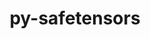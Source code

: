 ---
title: "py-safetensors"
layout: cache
categories: [package, develop]
meta: {"compilers": ["apple-clang@=16.0.0", "gcc@=13.2.0"], "num_specs": 63, "num_specs_by_stack": {"ml-darwin-aarch64-mps": 19, "ml-linux-aarch64-cpu": 18, "ml-linux-aarch64-cuda": 17, "ml-linux-x86_64-cpu": 19, "ml-linux-x86_64-cuda": 20, "ml-linux-x86_64-rocm": 6, "root": 63}, "oss": ["sequoia", "ubuntu24.04"], "platforms": ["darwin", "linux"], "stacks": ["ml-darwin-aarch64-mps", "ml-linux-aarch64-cpu", "ml-linux-aarch64-cuda", "ml-linux-x86_64-cpu", "ml-linux-x86_64-cuda", "ml-linux-x86_64-rocm", "root"], "targets": ["aarch64", "x86_64_v3"], "versions": ["0.4.5"]}
spec_details: [{"compiler": "apple-clang@=16.0.0", "hash": "27w4asoz2ph4iuhv7bvqxsbtznge6kqk", "os": "sequoia", "platform": "darwin", "size": "-", "stacks": ["ml-darwin-aarch64-mps", "root"], "target": "aarch64", "variants": ["build_system=python_pip"], "versions": ["0.4.5"]}, {"compiler": "gcc@=13.2.0", "hash": "2hsvwmw4lsjexeg6k3eumes3znf2jjtm", "os": "ubuntu24.04", "platform": "linux", "size": "-", "stacks": ["root"], "target": "aarch64", "variants": ["build_system=python_pip"], "versions": ["0.4.5"]}, {"compiler": "gcc@=13.2.0", "hash": "2za4uojmx4lh32ryxht3vqs64x522p2f", "os": "ubuntu24.04", "platform": "linux", "size": "-", "stacks": ["ml-linux-aarch64-cpu", "ml-linux-aarch64-cuda", "root"], "target": "aarch64", "variants": ["build_system=python_pip"], "versions": ["0.4.5"]}, {"compiler": "apple-clang@=16.0.0", "hash": "36p6khhhvapdbkieysufcme34ppcldvd", "os": "sequoia", "platform": "darwin", "size": "-", "stacks": ["ml-darwin-aarch64-mps", "root"], "target": "aarch64", "variants": ["build_system=python_pip"], "versions": ["0.4.5"]}, {"compiler": "apple-clang@=16.0.0", "hash": "3gg3na77c26kjrh2xvxyiuvcvdalw4p5", "os": "sequoia", "platform": "darwin", "size": "-", "stacks": ["ml-darwin-aarch64-mps", "root"], "target": "aarch64", "variants": ["build_system=python_pip"], "versions": ["0.4.5"]}, {"compiler": "gcc@=13.2.0", "hash": "3i7telfxqq36cu2evmm2gvjta3xfztyu", "os": "ubuntu24.04", "platform": "linux", "size": "-", "stacks": ["ml-linux-aarch64-cpu", "ml-linux-aarch64-cuda", "root"], "target": "aarch64", "variants": ["build_system=python_pip"], "versions": ["0.4.5"]}, {"compiler": "apple-clang@=16.0.0", "hash": "3ss74bwob2p4l6lhjyy77unt52g6pqu4", "os": "sequoia", "platform": "darwin", "size": "-", "stacks": ["ml-darwin-aarch64-mps", "root"], "target": "aarch64", "variants": ["build_system=python_pip"], "versions": ["0.4.5"]}, {"compiler": "gcc@=13.2.0", "hash": "3zsakj43zynbew2wyl5rp6hrdlhob7w7", "os": "ubuntu24.04", "platform": "linux", "size": "-", "stacks": ["ml-linux-x86_64-cpu", "ml-linux-x86_64-cuda", "root"], "target": "x86_64_v3", "variants": ["build_system=python_pip"], "versions": ["0.4.5"]}, {"compiler": "gcc@=13.2.0", "hash": "47fco4xcwkfamk7b6ptjrcmpxndvlswl", "os": "ubuntu24.04", "platform": "linux", "size": "-", "stacks": ["ml-linux-x86_64-cpu", "ml-linux-x86_64-cuda", "root"], "target": "x86_64_v3", "variants": ["build_system=python_pip"], "versions": ["0.4.5"]}, {"compiler": "gcc@=13.2.0", "hash": "4ab7zfkkm3aotltvahs2p2grt2chlfyk", "os": "ubuntu24.04", "platform": "linux", "size": "-", "stacks": ["ml-linux-x86_64-cuda", "root"], "target": "x86_64_v3", "variants": ["build_system=python_pip"], "versions": ["0.4.5"]}, {"compiler": "gcc@=13.2.0", "hash": "4kichgq5s3nvfeihooucglmf7x7tj3qk", "os": "ubuntu24.04", "platform": "linux", "size": "-", "stacks": ["ml-linux-aarch64-cpu", "ml-linux-aarch64-cuda", "root"], "target": "aarch64", "variants": ["build_system=python_pip"], "versions": ["0.4.5"]}, {"compiler": "gcc@=13.2.0", "hash": "5q3hqtpdq6fz3ordup7fuumovrjgsemz", "os": "ubuntu24.04", "platform": "linux", "size": "-", "stacks": ["ml-linux-x86_64-cpu", "ml-linux-x86_64-cuda", "ml-linux-x86_64-rocm", "root"], "target": "x86_64_v3", "variants": ["build_system=python_pip"], "versions": ["0.4.5"]}, {"compiler": "apple-clang@=16.0.0", "hash": "5vyfki2acuv2ap5luhnfyddmbqqgsfhr", "os": "sequoia", "platform": "darwin", "size": "-", "stacks": ["ml-darwin-aarch64-mps", "root"], "target": "aarch64", "variants": ["build_system=python_pip"], "versions": ["0.4.5"]}, {"compiler": "gcc@=13.2.0", "hash": "635uhmwypypywusrqto5uvnzkwhvnaav", "os": "ubuntu24.04", "platform": "linux", "size": "-", "stacks": ["ml-linux-aarch64-cpu", "ml-linux-aarch64-cuda", "root"], "target": "aarch64", "variants": ["build_system=python_pip"], "versions": ["0.4.5"]}, {"compiler": "gcc@=13.2.0", "hash": "6lhfhnhvl6higvhu7eqeotn3ioivgna4", "os": "ubuntu24.04", "platform": "linux", "size": "-", "stacks": ["ml-linux-aarch64-cpu", "ml-linux-aarch64-cuda", "root"], "target": "aarch64", "variants": ["build_system=python_pip"], "versions": ["0.4.5"]}, {"compiler": "apple-clang@=16.0.0", "hash": "6yh3emcyxoj77dpmdhane2jfnurjpnnl", "os": "sequoia", "platform": "darwin", "size": "-", "stacks": ["ml-darwin-aarch64-mps", "root"], "target": "aarch64", "variants": ["build_system=python_pip"], "versions": ["0.4.5"]}, {"compiler": "gcc@=13.2.0", "hash": "75kvc4ty6cgxliee26hxcc4nnaa3yn4t", "os": "ubuntu24.04", "platform": "linux", "size": "-", "stacks": ["ml-linux-x86_64-cpu", "ml-linux-x86_64-cuda", "root"], "target": "x86_64_v3", "variants": ["build_system=python_pip"], "versions": ["0.4.5"]}, {"compiler": "gcc@=13.2.0", "hash": "76plc7y3jjer6bj62pvw7cwt3w2x7dw2", "os": "ubuntu24.04", "platform": "linux", "size": "-", "stacks": ["ml-linux-x86_64-cpu", "ml-linux-x86_64-cuda", "root"], "target": "x86_64_v3", "variants": ["build_system=python_pip"], "versions": ["0.4.5"]}, {"compiler": "gcc@=13.2.0", "hash": "7dlw5prqhzxsvzcsjnjijsulfbvpmy63", "os": "ubuntu24.04", "platform": "linux", "size": "-", "stacks": ["ml-linux-aarch64-cpu", "root"], "target": "aarch64", "variants": ["build_system=python_pip"], "versions": ["0.4.5"]}, {"compiler": "apple-clang@=16.0.0", "hash": "7habdl2pja3rhqttg45oy3gp2ompev76", "os": "sequoia", "platform": "darwin", "size": "-", "stacks": ["ml-darwin-aarch64-mps", "root"], "target": "aarch64", "variants": ["build_system=python_pip"], "versions": ["0.4.5"]}, {"compiler": "gcc@=13.2.0", "hash": "7wnzsjawlllgelz4mqghr5gpxpxssl3o", "os": "ubuntu24.04", "platform": "linux", "size": "-", "stacks": ["ml-linux-aarch64-cpu", "ml-linux-aarch64-cuda", "root"], "target": "aarch64", "variants": ["build_system=python_pip"], "versions": ["0.4.5"]}, {"compiler": "apple-clang@=16.0.0", "hash": "aotuwu47lvgdfbpdgydbexwsnngnunvu", "os": "sequoia", "platform": "darwin", "size": "-", "stacks": ["ml-darwin-aarch64-mps", "root"], "target": "aarch64", "variants": ["build_system=python_pip"], "versions": ["0.4.5"]}, {"compiler": "gcc@=13.2.0", "hash": "awjmdvn4sjwvsvspbw4dbwklhg2kxd5x", "os": "ubuntu24.04", "platform": "linux", "size": "-", "stacks": ["ml-linux-aarch64-cpu", "ml-linux-aarch64-cuda", "root"], "target": "aarch64", "variants": ["build_system=python_pip"], "versions": ["0.4.5"]}, {"compiler": "gcc@=13.2.0", "hash": "bewqcuoooxuhpylruvee4u5d7ktbjkcd", "os": "ubuntu24.04", "platform": "linux", "size": "-", "stacks": ["ml-linux-aarch64-cpu", "ml-linux-aarch64-cuda", "root"], "target": "aarch64", "variants": ["build_system=python_pip"], "versions": ["0.4.5"]}, {"compiler": "gcc@=13.2.0", "hash": "bpqo2z7v4d244aupau2xyhks37p7rfne", "os": "ubuntu24.04", "platform": "linux", "size": "-", "stacks": ["ml-linux-x86_64-cpu", "ml-linux-x86_64-cuda", "root"], "target": "x86_64_v3", "variants": ["build_system=python_pip"], "versions": ["0.4.5"]}, {"compiler": "gcc@=13.2.0", "hash": "bq4eu7etxuluc6wirvp7bmzhkzhgwx4x", "os": "ubuntu24.04", "platform": "linux", "size": "-", "stacks": ["root"], "target": "x86_64_v3", "variants": ["build_system=python_pip"], "versions": ["0.4.5"]}, {"compiler": "gcc@=13.2.0", "hash": "ckmpyp3vk2bykegj6rbqdeyvru55ohgj", "os": "ubuntu24.04", "platform": "linux", "size": "-", "stacks": ["ml-linux-aarch64-cpu", "ml-linux-aarch64-cuda", "root"], "target": "aarch64", "variants": ["build_system=python_pip"], "versions": ["0.4.5"]}, {"compiler": "gcc@=13.2.0", "hash": "ebfcutd2uopazhse2hyxkem42yt6gc72", "os": "ubuntu24.04", "platform": "linux", "size": "-", "stacks": ["ml-linux-x86_64-cpu", "ml-linux-x86_64-cuda", "root"], "target": "x86_64_v3", "variants": ["build_system=python_pip"], "versions": ["0.4.5"]}, {"compiler": "apple-clang@=16.0.0", "hash": "fb5wtc4op2fc4igqzg32nr6mtfxxhurr", "os": "sequoia", "platform": "darwin", "size": "-", "stacks": ["ml-darwin-aarch64-mps", "root"], "target": "aarch64", "variants": ["build_system=python_pip"], "versions": ["0.4.5"]}, {"compiler": "gcc@=13.2.0", "hash": "fdapbco7jss4konfh2tdsgxeyrqmagbc", "os": "ubuntu24.04", "platform": "linux", "size": "-", "stacks": ["ml-linux-x86_64-cpu", "ml-linux-x86_64-cuda", "root"], "target": "x86_64_v3", "variants": ["build_system=python_pip"], "versions": ["0.4.5"]}, {"compiler": "apple-clang@=16.0.0", "hash": "g6qieni7wwswdhhengn3gc6gxoglngkf", "os": "sequoia", "platform": "darwin", "size": "-", "stacks": ["root"], "target": "aarch64", "variants": ["build_system=python_pip"], "versions": ["0.4.5"]}, {"compiler": "apple-clang@=16.0.0", "hash": "heka522dtffakoid6b4zqi3lm6fmkydu", "os": "sequoia", "platform": "darwin", "size": "-", "stacks": ["ml-darwin-aarch64-mps", "root"], "target": "aarch64", "variants": ["build_system=python_pip"], "versions": ["0.4.5"]}, {"compiler": "apple-clang@=16.0.0", "hash": "hgzlyoa67tl6zdwfdyyuw5e7dpj4qjg2", "os": "sequoia", "platform": "darwin", "size": "-", "stacks": ["root"], "target": "aarch64", "variants": ["build_system=python_pip"], "versions": ["0.4.5"]}, {"compiler": "gcc@=13.2.0", "hash": "hnpee6uxsli3vkrmt4qcbtjxrvpvczac", "os": "ubuntu24.04", "platform": "linux", "size": "-", "stacks": ["ml-linux-x86_64-cpu", "ml-linux-x86_64-cuda", "root"], "target": "x86_64_v3", "variants": ["build_system=python_pip"], "versions": ["0.4.5"]}, {"compiler": "apple-clang@=16.0.0", "hash": "idx657gnzadauuyvkgs6nkhwcjow47lx", "os": "sequoia", "platform": "darwin", "size": "-", "stacks": ["ml-darwin-aarch64-mps", "root"], "target": "aarch64", "variants": ["build_system=python_pip"], "versions": ["0.4.5"]}, {"compiler": "apple-clang@=16.0.0", "hash": "k3czqmd6aghbcw524lx2z4thkn52hra4", "os": "sequoia", "platform": "darwin", "size": "-", "stacks": ["ml-darwin-aarch64-mps", "root"], "target": "aarch64", "variants": ["build_system=python_pip"], "versions": ["0.4.5"]}, {"compiler": "gcc@=13.2.0", "hash": "k76dlapd22ambkwqr6xynap2ue3ysfhc", "os": "ubuntu24.04", "platform": "linux", "size": "-", "stacks": ["ml-linux-x86_64-cpu", "ml-linux-x86_64-cuda", "root"], "target": "x86_64_v3", "variants": ["build_system=python_pip"], "versions": ["0.4.5"]}, {"compiler": "gcc@=13.2.0", "hash": "kd55o7onpvow634fycy57k3lsgovkxxb", "os": "ubuntu24.04", "platform": "linux", "size": "-", "stacks": ["ml-linux-x86_64-cpu", "ml-linux-x86_64-cuda", "root"], "target": "x86_64_v3", "variants": ["build_system=python_pip"], "versions": ["0.4.5"]}, {"compiler": "gcc@=13.2.0", "hash": "l6o2ecan7tyr32zhs23gvh6ue6ybo6iq", "os": "ubuntu24.04", "platform": "linux", "size": "-", "stacks": ["ml-linux-x86_64-cpu", "ml-linux-x86_64-cuda", "ml-linux-x86_64-rocm", "root"], "target": "x86_64_v3", "variants": ["build_system=python_pip"], "versions": ["0.4.5"]}, {"compiler": "apple-clang@=16.0.0", "hash": "lepxqko2v3vu3xhpv4ahiuemlwfqtqdb", "os": "sequoia", "platform": "darwin", "size": "-", "stacks": ["ml-darwin-aarch64-mps", "root"], "target": "aarch64", "variants": ["build_system=python_pip"], "versions": ["0.4.5"]}, {"compiler": "gcc@=13.2.0", "hash": "lfe3jetsu65kq727vle5vh5vjayogday", "os": "ubuntu24.04", "platform": "linux", "size": "-", "stacks": ["ml-linux-x86_64-cpu", "ml-linux-x86_64-cuda", "root"], "target": "x86_64_v3", "variants": ["build_system=python_pip"], "versions": ["0.4.5"]}, {"compiler": "gcc@=13.2.0", "hash": "lvrgfklem6zm3wse5aq36gmthbufzx2l", "os": "ubuntu24.04", "platform": "linux", "size": "-", "stacks": ["root"], "target": "aarch64", "variants": ["build_system=python_pip"], "versions": ["0.4.5"]}, {"compiler": "apple-clang@=16.0.0", "hash": "mnb6fyksfjwnacniwuxd3oliiaj2ivde", "os": "sequoia", "platform": "darwin", "size": "-", "stacks": ["ml-darwin-aarch64-mps", "root"], "target": "aarch64", "variants": ["build_system=python_pip"], "versions": ["0.4.5"]}, {"compiler": "apple-clang@=16.0.0", "hash": "mtmnxtbq35stevas3542dgfm65hxstg7", "os": "sequoia", "platform": "darwin", "size": "-", "stacks": ["ml-darwin-aarch64-mps", "root"], "target": "aarch64", "variants": ["build_system=python_pip"], "versions": ["0.4.5"]}, {"compiler": "gcc@=13.2.0", "hash": "mz2wgzcmipxxnrjrcehmkjvb6i37vo2d", "os": "ubuntu24.04", "platform": "linux", "size": "-", "stacks": ["ml-linux-aarch64-cpu", "ml-linux-aarch64-cuda", "root"], "target": "aarch64", "variants": ["build_system=python_pip"], "versions": ["0.4.5"]}, {"compiler": "gcc@=13.2.0", "hash": "n2qllyw3hvxkcd262ke7dxukvvqsogmg", "os": "ubuntu24.04", "platform": "linux", "size": "-", "stacks": ["ml-linux-x86_64-cpu", "ml-linux-x86_64-cuda", "ml-linux-x86_64-rocm", "root"], "target": "x86_64_v3", "variants": ["build_system=python_pip"], "versions": ["0.4.5"]}, {"compiler": "gcc@=13.2.0", "hash": "nvalix5mcblcwopdk5at3n66i7pdosbq", "os": "ubuntu24.04", "platform": "linux", "size": "-", "stacks": ["ml-linux-aarch64-cpu", "ml-linux-aarch64-cuda", "root"], "target": "aarch64", "variants": ["build_system=python_pip"], "versions": ["0.4.5"]}, {"compiler": "gcc@=13.2.0", "hash": "oghhnkmhyqj3tam5nqq3r4xfhafakz6e", "os": "ubuntu24.04", "platform": "linux", "size": "-", "stacks": ["ml-linux-aarch64-cpu", "ml-linux-aarch64-cuda", "root"], "target": "aarch64", "variants": ["build_system=python_pip"], "versions": ["0.4.5"]}, {"compiler": "apple-clang@=16.0.0", "hash": "pyqgs5lwjxxgwhi2yswdx64byfakge3f", "os": "sequoia", "platform": "darwin", "size": "-", "stacks": ["ml-darwin-aarch64-mps", "root"], "target": "aarch64", "variants": ["build_system=python_pip"], "versions": ["0.4.5"]}, {"compiler": "gcc@=13.2.0", "hash": "pzf4shjoollxcfzi4hri3rnolnvdrqnw", "os": "ubuntu24.04", "platform": "linux", "size": "-", "stacks": ["ml-linux-aarch64-cpu", "ml-linux-aarch64-cuda", "root"], "target": "aarch64", "variants": ["build_system=python_pip"], "versions": ["0.4.5"]}, {"compiler": "gcc@=13.2.0", "hash": "rjwcd4i4qzehguedd2biopbpnpptl5w4", "os": "ubuntu24.04", "platform": "linux", "size": "-", "stacks": ["ml-linux-x86_64-cpu", "ml-linux-x86_64-cuda", "ml-linux-x86_64-rocm", "root"], "target": "x86_64_v3", "variants": ["build_system=python_pip"], "versions": ["0.4.5"]}, {"compiler": "gcc@=13.2.0", "hash": "sfcj2ij27tvv5aguyjb4xhep5mowf72z", "os": "ubuntu24.04", "platform": "linux", "size": "-", "stacks": ["ml-linux-x86_64-cpu", "ml-linux-x86_64-cuda", "ml-linux-x86_64-rocm", "root"], "target": "x86_64_v3", "variants": ["build_system=python_pip"], "versions": ["0.4.5"]}, {"compiler": "apple-clang@=16.0.0", "hash": "sgkvhlbelb3qqqzhe3wfyb2baagzvwrs", "os": "sequoia", "platform": "darwin", "size": "-", "stacks": ["ml-darwin-aarch64-mps", "root"], "target": "aarch64", "variants": ["build_system=python_pip"], "versions": ["0.4.5"]}, {"compiler": "gcc@=13.2.0", "hash": "srdi4ujm54p7ulrwku4es45rart4yk5l", "os": "ubuntu24.04", "platform": "linux", "size": "-", "stacks": ["ml-linux-x86_64-cpu", "ml-linux-x86_64-cuda", "ml-linux-x86_64-rocm", "root"], "target": "x86_64_v3", "variants": ["build_system=python_pip"], "versions": ["0.4.5"]}, {"compiler": "apple-clang@=16.0.0", "hash": "t7igykoftp5elbffuyn35cym6si35dbp", "os": "sequoia", "platform": "darwin", "size": "-", "stacks": ["ml-darwin-aarch64-mps", "root"], "target": "aarch64", "variants": ["build_system=python_pip"], "versions": ["0.4.5"]}, {"compiler": "gcc@=13.2.0", "hash": "tvhgd5pznddq427enhomfhcylxplw6gc", "os": "ubuntu24.04", "platform": "linux", "size": "-", "stacks": ["ml-linux-x86_64-cpu", "ml-linux-x86_64-cuda", "root"], "target": "x86_64_v3", "variants": ["build_system=python_pip"], "versions": ["0.4.5"]}, {"compiler": "gcc@=13.2.0", "hash": "u5zlnnky4srrld66dmkjf2m4du24vxr4", "os": "ubuntu24.04", "platform": "linux", "size": "-", "stacks": ["ml-linux-aarch64-cpu", "ml-linux-aarch64-cuda", "root"], "target": "aarch64", "variants": ["build_system=python_pip"], "versions": ["0.4.5"]}, {"compiler": "gcc@=13.2.0", "hash": "uicy77i6bulsjemvx3z2ibu734kwmmhd", "os": "ubuntu24.04", "platform": "linux", "size": "-", "stacks": ["ml-linux-x86_64-cpu", "ml-linux-x86_64-cuda", "root"], "target": "x86_64_v3", "variants": ["build_system=python_pip"], "versions": ["0.4.5"]}, {"compiler": "apple-clang@=16.0.0", "hash": "ungyc6lzsvjvu22qmz4gphijqlboij4i", "os": "sequoia", "platform": "darwin", "size": "-", "stacks": ["ml-darwin-aarch64-mps", "root"], "target": "aarch64", "variants": ["build_system=python_pip"], "versions": ["0.4.5"]}, {"compiler": "gcc@=13.2.0", "hash": "w7dplhlpp25lb6lfjtpsrakscyiqzbn5", "os": "ubuntu24.04", "platform": "linux", "size": "-", "stacks": ["root"], "target": "aarch64", "variants": ["build_system=python_pip"], "versions": ["0.4.5"]}, {"compiler": "gcc@=13.2.0", "hash": "wqwokfjqg2nhk4dp7zhyjybjdpng5uuq", "os": "ubuntu24.04", "platform": "linux", "size": "-", "stacks": ["ml-linux-aarch64-cpu", "ml-linux-aarch64-cuda", "root"], "target": "aarch64", "variants": ["build_system=python_pip"], "versions": ["0.4.5"]}, {"compiler": "gcc@=13.2.0", "hash": "yvofbt5uhpquvao2knfqnuq2xigtvbvo", "os": "ubuntu24.04", "platform": "linux", "size": "-", "stacks": ["ml-linux-aarch64-cpu", "ml-linux-aarch64-cuda", "root"], "target": "aarch64", "variants": ["build_system=python_pip"], "versions": ["0.4.5"]}, {"compiler": "gcc@=13.2.0", "hash": "zl6tk4j5i3a7vvhj3te6s4ybn3d7xzlu", "os": "ubuntu24.04", "platform": "linux", "size": "-", "stacks": ["ml-linux-aarch64-cpu", "ml-linux-aarch64-cuda", "root"], "target": "aarch64", "variants": ["build_system=python_pip"], "versions": ["0.4.5"]}]
---